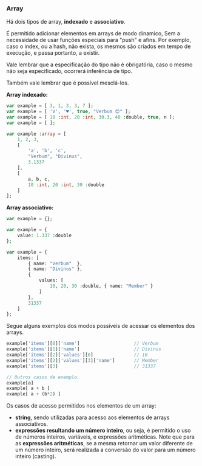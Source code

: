 ### Array

Há dois tipos de array, <b>indexado</b> e <b>associativo</b>.

É permitido adicionar elementos em arrays de modo dinamico, Sem a necessidade de usar funções especiais para "push" e afins. Por exemplo, caso o index, ou a hash, não exista, os mesmos são criados em tempo de execução, e passa portanto, a existir.

Vale lembrar que a especificação do tipo não é obrigatória, caso o mesmo não seja especificado, ocorrerá inferência de tipo.

Também vale lembrar que é possível mesclá-los.

<b>Array indexado:</b>

```php
var example = [ 3, 1, 3, 3, 7 ];
var example = [ 'V', '♥', true, "Verbum 😍" ];
var example = [ 10 :int, 20 :int, 30.3, 40 :double, true, n ];
var example = [ ];

var example :array = [
    1, 2, 3,
    [
        'a', 'b', 'c',
        "Verbum", "Divinus",
        3.1337
    ],
    [
        a, b, c,
        10 :int, 20 :int, 30 :double
    ]
];
```

<b>Array associativo:</b>

```php
var example = {};

var example = {
    value: 1.337 :double
};

var example = {
    items: [
        { name: "Verbum"  },
        { name: "Divinus" },
        {
            values: [
                10, 20, 30 :double, { name: "Member" }
            ]
        },
        31337
    ]
};
```

Segue alguns exemplos dos modos possíveis de acessar os elementos dos arrays.

```php
example['items'][0]['name']                    // Verbum
example['items'][1]['name']                    // Divinus
example['items'][2]['values'][0]               // 10
example['items'][2]['values'][3]['name']       // Member
example['items'][3]                            // 31337

// Outros casos de exemplo.
example[a]
example[ a + b ]
example[ a + (b*2) ]
```

Os casos de acesso permitidos nos elementos de um array:

- <b>string</b>, sendo utilizadas para acesso aos elementos de arrays associativos.
- <b>expressões resultando um número inteiro</b>, ou seja, é permitido o uso de números inteiros, variáveis, e expressões aritméticas. Note que para as <b>expressões aritméticas</b>, se a mesma retornar um valor diferente de um número inteiro, será realizada a conversão do valor para um número inteiro (casting).


